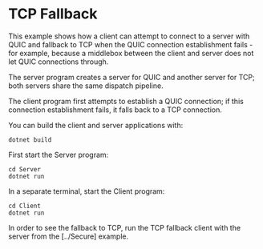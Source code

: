 # TCP Fallback

This example shows how a client can attempt to connect to a server with QUIC and fallback to TCP when the QUIC
connection establishment fails - for example, because a middlebox between the client and server does not let QUIC
connections through.

The server program creates a server for QUIC and another server for TCP; both servers share the same dispatch pipeline.

The client program first attempts to establish a QUIC connection; if this connection establishment fails, it falls back
to a TCP connection.

You can build the client and server applications with:

``` shell
dotnet build
```

First start the Server program:

```shell
cd Server
dotnet run
```

In a separate terminal, start the Client program:

```shell
cd Client
dotnet run
```

In order to see the fallback to TCP, run the TCP fallback client with the server from the [../Secure] example.
